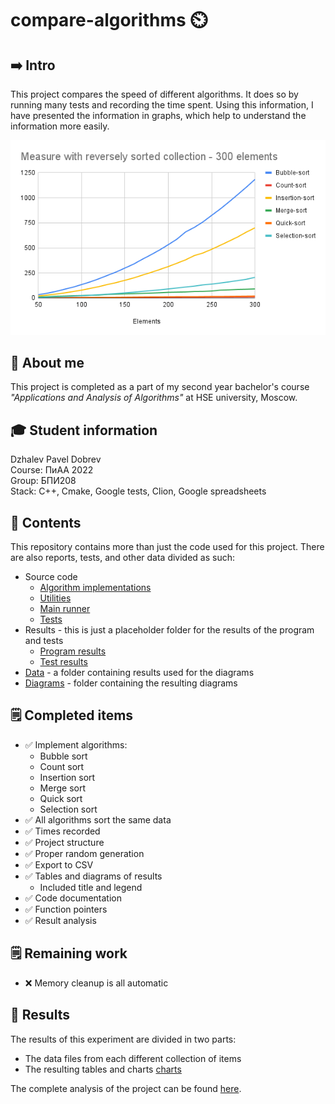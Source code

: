 # compare-algorithms ⏲️
## ➡️ Intro
This project compares the speed of different algorithms. It does so by running many tests and recording the time spent. Using this information, I have presented the information in graphs, which help to understand the information more easily. 

![Compare algorithms photo](/diagrams/Measure%20with%20reversely%20sorted%20collection%20-%20300%20elements.png)

## 👦 About me
This project is completed as a part of my second year bachelor's course <i>"Applications and Analysis of Algorithms"</i> at HSE university, Moscow.

## 🎓 Student information
Dzhalev Pavel Dobrev</br>
Course: ПиАА 2022</br>
Group: БПИ208</br>
Stack: C++, Cmake, Google tests, Clion, Google spreadsheets

## 📖 Contents
This repository contains more than just the code used for this project. There are also reports, tests, and other data divided as such:
 - Source code
    - [Algorithm implementations](https://github.com/padjal/compare-algorithms/tree/main/CompareAlgorithms/algorithms)
    - [Utilities](https://github.com/padjal/compare-algorithms/tree/main/CompareAlgorithms/utils)
    - [Main runner](https://github.com/padjal/compare-algorithms/blob/main/CompareAlgorithms/main.cpp)
    - [Tests](https://github.com/padjal/compare-algorithms/tree/main/CompareAlgorithms/Google_tests)
  - Results - this is just a placeholder folder for the results of the program and tests
    - [Program results](https://github.com/padjal/compare-algorithms/tree/main/CompareAlgorithms/results)
    - [Test results](https://github.com/padjal/compare-algorithms/tree/main/CompareAlgorithms/results/tests)
  - [Data](https://github.com/padjal/compare-algorithms/tree/main/data) - a folder containing results used for the diagrams
  - [Diagrams](https://github.com/padjal/compare-algorithms/tree/main/diagrams) - folder containing the resulting diagrams

## 🗒️ Completed items
 - ✅ Implement algorithms:
    - Bubble sort
    - Count sort
    - Insertion sort
    - Merge sort
    - Quick sort
    - Selection sort
 - ✅ All algorithms sort the same data
 - ✅ Times recorded
 - ✅ Project structure
 - ✅ Proper random generation
 - ✅ Export to CSV
 - ✅ Tables and diagrams of results
    - Included title and legend
 - ✅ Code documentation
 - ✅ Function pointers
 - ✅ Result analysis


## 🗒️ Remaining work
 - ❌ Memory cleanup is all automatic

## 💎 Results
The results of this experiment are divided in two parts:
 - The data files from each different collection of items 
 - The resulting tables and charts [charts](https://docs.google.com/spreadsheets/d/1PMlP1ESOIdAixUlooa60m8eL2VymPFyXyPgPI7gwLfo/edit?usp=sharing)

 The complete analysis of the project can be found [here](result_analysis.md).